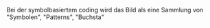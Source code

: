 Bei der symbolbasiertem coding wird das Bild als eine Sammlung von "Symbolen", "Patterns", "Buchsta"
